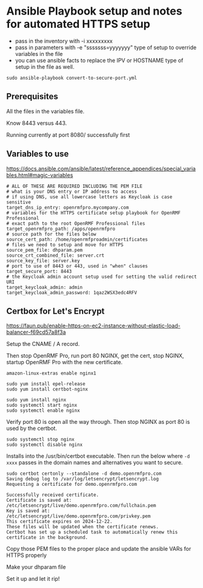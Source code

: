 # Ansible Playbook setup and notes for automated HTTPS setup

* pass in the inventory with -i xxxxxxxxx
* pass in parameters with -e "sssssss=yyyyyyy" type of setup to override variables in the file
* you can use ansible facts to replace the IPV or HOSTNAME type of setup in the file as well.

```
sudo ansible-playbook convert-to-secure-port.yml
```

## Prerequisites

All the files in the variables file. 

Know 8443 versus 443.

Running currently at port 8080/ successfully first

## Variables to use

https://docs.ansible.com/ansible/latest/reference_appendices/special_variables.html#magic-variables

```
# ALL OF THESE ARE REQUIRED INCLUDING THE PEM FILE
# what is your DNS entry or IP address to access
# if using DNS, use all lowercase letters as Keycloak is case sensitive
target_dns_ip_entry: openrmfpro.mycompany.com
# variables for the HTTPS certificate setup playbook for OpenRMF Professional
# exact path to the root OpenRMF Professional files
target_openrmfpro_path: /apps/openrmfpro
# source path for the files below
source_cert_path: /home/openrmfproadmin/certificates
# files we need to setup and move for HTTPS
source_pem_file: dhparam.pem
source_crt_combined_file: server.crt
source_key_file: server.key
# port to use of 8443 or 443, used in "when" clauses
target_secure_port: 8443
# the Keycloak admin account setup used for setting the valid redirect URI
target_keycloak_admin: admin
target_keycloak_admin_password: 1qaz2WSX3edc4RFV
```

## Certbox for Let's Encrypt

https://faun.pub/enable-https-on-ec2-instance-without-elastic-load-balancer-f69cd57a8f3a 

Setup the CNAME / A record. 

Then stop OpenRMF Pro, run port 80 NGINX, get the cert, stop NGINX, startup OpenRMF Pro with the new certificate.

```
amazon-linux-extras enable nginx1

sudo yum install epel-release
sudo yum install certbot-nginx

sudo yum install nginx
sudo systemctl start nginx
sudo systemctl enable nginx
```

Verify port 80 is open all the way through. Then stop NGINX as port 80 is used by the certbot.

```
sudo systemctl stop nginx
sudo systemctl disable nginx
```

Installs into the /usr/bin/certbot executable. Then run the below where `-d xxxx` passes in the domain names and alternatives you want to secure.

```
sudo certbot certonly --standalone -d demo.openrmfpro.com
Saving debug log to /var/log/letsencrypt/letsencrypt.log
Requesting a certificate for demo.openrmfpro.com

Successfully received certificate.
Certificate is saved at: /etc/letsencrypt/live/demo.openrmfpro.com/fullchain.pem
Key is saved at:         /etc/letsencrypt/live/demo.openrmfpro.com/privkey.pem
This certificate expires on 2024-12-22.
These files will be updated when the certificate renews.
Certbot has set up a scheduled task to automatically renew this certificate in the background.
```

Copy those PEM files to the proper place and update the ansible VARs for HTTPS properly

Make your dhparam file

Set it up and let it rip!